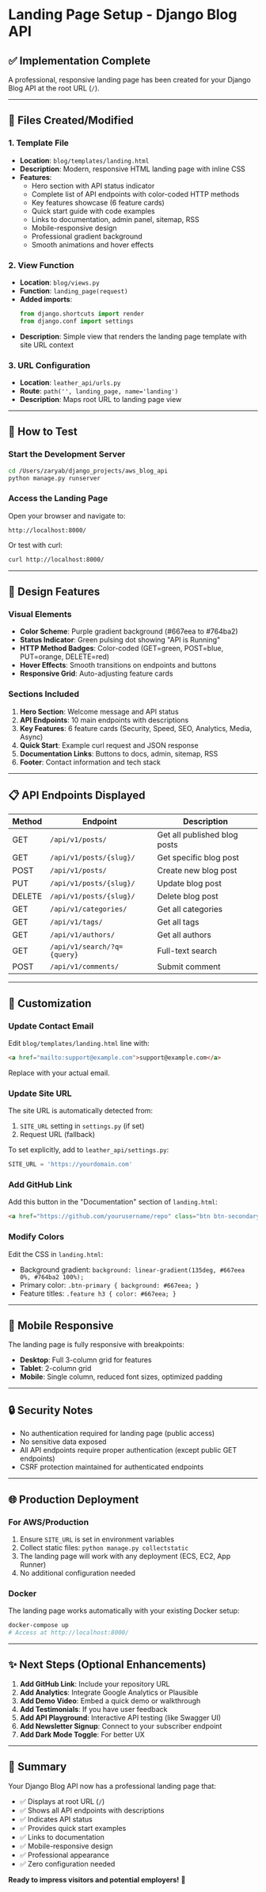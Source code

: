 # Landing Page Setup - Django Blog API

## ✅ Implementation Complete

A professional, responsive landing page has been created for your Django Blog API at the root URL (`/`).

---

## 📁 Files Created/Modified

### 1. **Template File**
- **Location**: `blog/templates/landing.html`
- **Description**: Modern, responsive HTML landing page with inline CSS
- **Features**:
  - Hero section with API status indicator
  - Complete list of API endpoints with color-coded HTTP methods
  - Key features showcase (6 feature cards)
  - Quick start guide with code examples
  - Links to documentation, admin panel, sitemap, RSS
  - Mobile-responsive design
  - Professional gradient background
  - Smooth animations and hover effects

### 2. **View Function**
- **Location**: `blog/views.py`
- **Function**: `landing_page(request)`
- **Added imports**:
  ```python
  from django.shortcuts import render
  from django.conf import settings
  ```
- **Description**: Simple view that renders the landing page template with site URL context

### 3. **URL Configuration**
- **Location**: `leather_api/urls.py`
- **Route**: `path('', landing_page, name='landing')`
- **Description**: Maps root URL to landing page view

---

## 🚀 How to Test

### Start the Development Server
```bash
cd /Users/zaryab/django_projects/aws_blog_api
python manage.py runserver
```

### Access the Landing Page
Open your browser and navigate to:
```
http://localhost:8000/
```

Or test with curl:
```bash
curl http://localhost:8000/
```

---

## 🎨 Design Features

### Visual Elements
- **Color Scheme**: Purple gradient background (#667eea to #764ba2)
- **Status Indicator**: Green pulsing dot showing "API is Running"
- **HTTP Method Badges**: Color-coded (GET=green, POST=blue, PUT=orange, DELETE=red)
- **Hover Effects**: Smooth transitions on endpoints and buttons
- **Responsive Grid**: Auto-adjusting feature cards

### Sections Included
1. **Hero Section**: Welcome message and API status
2. **API Endpoints**: 10 main endpoints with descriptions
3. **Key Features**: 6 feature cards (Security, Speed, SEO, Analytics, Media, Async)
4. **Quick Start**: Example curl request and JSON response
5. **Documentation Links**: Buttons to docs, admin, sitemap, RSS
6. **Footer**: Contact information and tech stack

---

## 📋 API Endpoints Displayed

| Method | Endpoint | Description |
|--------|----------|-------------|
| GET | `/api/v1/posts/` | Get all published blog posts |
| GET | `/api/v1/posts/{slug}/` | Get specific blog post |
| POST | `/api/v1/posts/` | Create new blog post |
| PUT | `/api/v1/posts/{slug}/` | Update blog post |
| DELETE | `/api/v1/posts/{slug}/` | Delete blog post |
| GET | `/api/v1/categories/` | Get all categories |
| GET | `/api/v1/tags/` | Get all tags |
| GET | `/api/v1/authors/` | Get all authors |
| GET | `/api/v1/search/?q={query}` | Full-text search |
| POST | `/api/v1/comments/` | Submit comment |

---

## 🔧 Customization

### Update Contact Email
Edit `blog/templates/landing.html` line with:
```html
<a href="mailto:support@example.com">support@example.com</a>
```
Replace with your actual email.

### Update Site URL
The site URL is automatically detected from:
1. `SITE_URL` setting in `settings.py` (if set)
2. Request URL (fallback)

To set explicitly, add to `leather_api/settings.py`:
```python
SITE_URL = 'https://yourdomain.com'
```

### Add GitHub Link
Add this button in the "Documentation" section of `landing.html`:
```html
<a href="https://github.com/yourusername/repo" class="btn btn-secondary">GitHub</a>
```

### Modify Colors
Edit the CSS in `landing.html`:
- Background gradient: `background: linear-gradient(135deg, #667eea 0%, #764ba2 100%);`
- Primary color: `.btn-primary { background: #667eea; }`
- Feature titles: `.feature h3 { color: #667eea; }`

---

## 📱 Mobile Responsive

The landing page is fully responsive with breakpoints:
- **Desktop**: Full 3-column grid for features
- **Tablet**: 2-column grid
- **Mobile**: Single column, reduced font sizes, optimized padding

---

## 🔒 Security Notes

- No authentication required for landing page (public access)
- No sensitive data exposed
- All API endpoints require proper authentication (except public GET endpoints)
- CSRF protection maintained for authenticated endpoints

---

## 🌐 Production Deployment

### For AWS/Production
1. Ensure `SITE_URL` is set in environment variables
2. Collect static files: `python manage.py collectstatic`
3. The landing page will work with any deployment (ECS, EC2, App Runner)
4. No additional configuration needed

### Docker
The landing page works automatically with your existing Docker setup:
```bash
docker-compose up
# Access at http://localhost:8000/
```

---

## ✨ Next Steps (Optional Enhancements)

1. **Add GitHub Link**: Include your repository URL
2. **Add Analytics**: Integrate Google Analytics or Plausible
3. **Add Demo Video**: Embed a quick demo or walkthrough
4. **Add Testimonials**: If you have user feedback
5. **Add API Playground**: Interactive API testing (like Swagger UI)
6. **Add Newsletter Signup**: Connect to your subscriber endpoint
7. **Add Dark Mode Toggle**: For better UX

---

## 🎯 Summary

Your Django Blog API now has a professional landing page that:
- ✅ Displays at root URL (`/`)
- ✅ Shows all API endpoints with descriptions
- ✅ Indicates API status
- ✅ Provides quick start examples
- ✅ Links to documentation
- ✅ Mobile-responsive design
- ✅ Professional appearance
- ✅ Zero configuration needed

**Ready to impress visitors and potential employers!** 🚀
